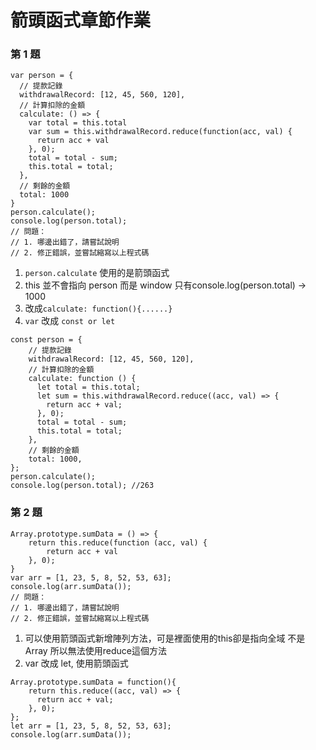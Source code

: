 # 箭頭函式章節作業

### 第 1 題

```javascript=
var person = {
  // 提款記錄
  withdrawalRecord: [12, 45, 560, 120],
  // 計算扣除的金額
  calculate: () => {
    var total = this.total
    var sum = this.withdrawalRecord.reduce(function(acc, val) {
      return acc + val
    }, 0);
    total = total - sum;
    this.total = total;
  },
  // 剩餘的金額
  total: 1000
}
person.calculate();
console.log(person.total);
// 問題：
// 1. 哪邊出錯了，請嘗試說明
// 2. 修正錯誤，並嘗試縮寫以上程式碼
```
1. `person.calculate` 使用的是箭頭函式
2. this 並不會指向 person 而是 window 只有console.log(person.total) -> 1000
3. 改成`calculate: function(){......}`
4. `var` 改成 `const or let `
```javascript=
const person = {
    // 提款記錄
    withdrawalRecord: [12, 45, 560, 120],
    // 計算扣除的金額
    calculate: function () {
      let total = this.total;
      let sum = this.withdrawalRecord.reduce((acc, val) => {
        return acc + val;
      }, 0);
      total = total - sum;
      this.total = total;
    },
    // 剩餘的金額
    total: 1000,
};
person.calculate();
console.log(person.total); //263
```

### 第 2 題
```javascript=
Array.prototype.sumData = () => {
    return this.reduce(function (acc, val) {
        return acc + val
    }, 0);
}
var arr = [1, 23, 5, 8, 52, 53, 63];
console.log(arr.sumData());
// 問題：
// 1. 哪邊出錯了，請嘗試說明
// 2. 修正錯誤，並嘗試縮寫以上程式碼
```
1. 可以使用箭頭函式新增陣列方法，可是裡面使用的this卻是指向全域 不是Array 所以無法使用reduce這個方法
2. var 改成 let, 使用箭頭函式
```javascript=
Array.prototype.sumData = function(){
    return this.reduce((acc, val) => {
      return acc + val;
    }, 0);
};
let arr = [1, 23, 5, 8, 52, 53, 63];
console.log(arr.sumData());
```
